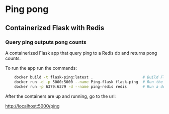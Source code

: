 # Ping pong
## Containerized Flask with Redis 
### Query ping outputs pong counts 

A containerized Flask app that query ping to a Redis db and returns pong counts.

To run the app run the commands:

```bash
	docker build -t flask-ping:latest .                      # Build Flask docker image
	docker run -d -p 5000:5000 --name Ping-flask flask-ping  # Run the Flask container
	docker run -p 6379:6379 -d --name ping-redis redis       # Run a docker Redis image 
```

After the containers are up and running, go to the url:

[http://localhost:5000/ping](http://localhost:5000/ping)
